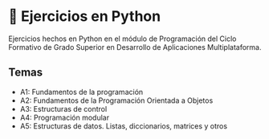 # 💼 Ejercicios en Python
Ejercicios hechos en Python en el módulo de Programación del Ciclo Formativo de Grado Superior en Desarrollo de Aplicaciones Multiplataforma.

## Temas

- A1: Fundamentos de la programación
- A2: Fundamentos de la Programación Orientada a Objetos
- A3: Estructuras de control
- A4: Programación modular
- A5: Estructuras de datos. Listas, diccionarios, matrices y otros
